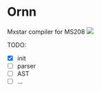 # Ornn
 Mxstar compiler for MS208
![](https://universe-meeps.leagueoflegends.com/v1/assets/images/ornn-splash.jpg)

TODO:
- [x] init
- [ ] parser
- [ ] AST
- [ ] ...
